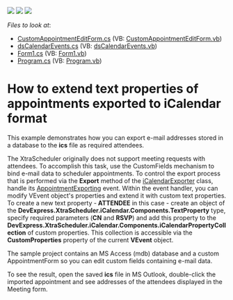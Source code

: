 <!-- default badges list -->
![](https://img.shields.io/endpoint?url=https://codecentral.devexpress.com/api/v1/VersionRange/128634894/15.2.4%2B)
[![](https://img.shields.io/badge/Open_in_DevExpress_Support_Center-FF7200?style=flat-square&logo=DevExpress&logoColor=white)](https://supportcenter.devexpress.com/ticket/details/E2437)
[![](https://img.shields.io/badge/📖_How_to_use_DevExpress_Examples-e9f6fc?style=flat-square)](https://docs.devexpress.com/GeneralInformation/403183)
<!-- default badges end -->
<!-- default file list -->
*Files to look at*:

* [CustomAppointmentEditForm.cs](./CS/CustomAppointmentEditForm.cs) (VB: [CustomAppointmentEditForm.vb](./VB/CustomAppointmentEditForm.vb))
* [dsCalendarEvents.cs](./CS/dsCalendarEvents.cs) (VB: [dsCalendarEvents.vb](./VB/dsCalendarEvents.vb))
* [Form1.cs](./CS/Form1.cs) (VB: [Form1.vb](./VB/Form1.vb))
* [Program.cs](./CS/Program.cs) (VB: [Program.vb](./VB/Program.vb))
<!-- default file list end -->
# How to extend text properties of appointments exported to iCalendar format


<p>This example demonstrates how you can export e-mail addresses stored in a database to the <strong>ics</strong> file as required attendees. </p><p>The XtraScheduler originally does not support meeting requests with attendees. To accomplish this task, use the CustomFields mechanism to bind e-mail data to scheduler appointments. To control the export process that is performed via the <strong>Export</strong> method of the <a href="http://documentation.devexpress.com/#WindowsForms/clsDevExpressXtraScheduleriCalendariCalendarExportertopic"> iCalendarExporter</a> class, handle its <a href="http://documentation.devexpress.com/#CoreLibraries/DevExpressXtraSchedulerExchangeAppointmentExporter_AppointmentExportingtopic">AppointmentExporting</a> event. Within the event handler, you can modify VEvent object's properties and extend it with custom text properties. <br />
To create a new text property -<strong> ATTENDEE</strong> in this case - create an object of the <strong>DevExpress.XtraScheduler.iCalendar.Components.TextProperty</strong> type, specify required parameters (<strong>CN</strong> and <strong>RSVP</strong>) and add this property to the<strong> DevExpress.XtraScheduler.iCalendar.Components.iCalendarPropertyCollection</strong> of custom properties. This collection is accessible via the <strong>CustomProperties</strong> property of the current <strong>VEvent</strong> object.</p><p>The sample project contains an MS Access (mdb) database and a custom AppointmentForm so you can edit custom fields containing e-mail data. </p><p>To see the result, open the saved <strong>ics</strong> file in MS Outlook, double-click the imported appointment  and see addresses of the attendees displayed in the Meeting form.</p>

<br/>


